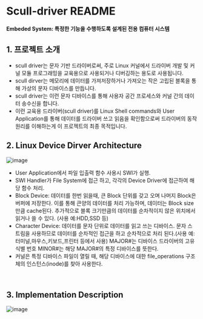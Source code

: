 # Scull-driver README
**Embeded System: 특정한 기능을 수행하도록 설계된 전용 컴퓨터 시스템**
<br>

## 1. 프로젝트 소개

- scull driver는 문자 기반 드라이버로써, 주로 Linux 커널에서 드라이버 개발 및 커널 모듈 프로그래밍을 교육용으로 사용되거나 디버깅하는 용도로 사용됩니다.
- scull dirver는 메모리에 데이터를 가져저장하거나 가져오는 작은 고립된 블록을 통해 가상의 문자 디바이스를 만듭니다.
- scull driver는 이런 문자 디바이스를 통해 사용자 공간 프로세스와 커널 간의 데이터 송수신을 합니다.
- 이런 교육용 드라이버(scull driver)를 Linux Shell commands와 User Application를 통해 데이터를 드라이버 쓰고 읽음을 확인함으로써 드라이버의 동작원리를 이해하는게 이 프로젝트의 최종 목적입니다.
## 2. Linux Device Dirver Architecture

![image](https://github.com/Chochanguk/Embeded-System-Scull-driver/assets/119058637/88d06841-e0b4-443e-b4bb-27c79494352a)
- User Application에서 파일 입출력 함수 사용시 SWI가 실행.
- SWI Handler가 File System에 접근 하고, 각각의 Device Driver에 접근하여 해당 함수 처리.
- Block Device: 데이터를 한번 읽을때, 큰 Block 단위를 갖고 오며 나머지 Block은 버퍼에 저장한다. 이를 통해 큰양의 데이터를 처리 가능하며, 데이터는 Block size만큼 cache된다. 추가적으로 블록 크기만큼의 데이터를 순차적이지 않은 위치에서 읽거나 쓸 수 있다. (사용 예:HDD,SSD 등)
- Character Device: 데이터를 문자 단위로 데이터를 읽고 쓰는 디바이스. 문자 스트림을 사용하므로 데이터를 순차적인 접근을 하고 순차적으로 처리 된다.(사용 예: 터미널,마우스,키보드,프린터 등에서 사용)
  MAJOR#는 디바이스 드라이버의 고유 식별 번호 MINOR#는 해당 MAJOR#의 특정 디바이스를 뜻한다.
- 커널은 특정 디바이스 파일이 열릴 때, 해당 디바이스에 대한 file_operations 구조체의 인스턴스(inode)를 찾아 사용한다.
<br>

## 3. Implementation Description
![image](https://github.com/Chochanguk/Embeded-System-Scull-driver/assets/119058637/d627cfb5-d9ba-4d75-beb4-b3f54803472b)



